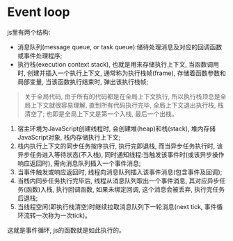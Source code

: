 # Event loop

js里有两个结构:

- 消息队列(message queue, or task queue):储待处理消息及对应的回调函数或事件处理程序; 
- 执行栈(execution context stack), 也就是用来存储执行上下文, 当函数调用时, 创建并插入一个执行上下文, 通常称为执行栈帧(frame), 存储着函数参数和局部变量, 当该函数执行结束时, 弹出该执行栈帧; 

> 关于全局代码, 由于所有的代码都是在全局上下文执行, 所以执行栈顶总是全局上下文就很容易理解, 直到所有代码执行完毕, 全局上下文退出执行栈, 栈清空了; 也即是全局上下文是第一个入栈, 最后一个出栈。 

1. 宿主环境为JavaScript创建线程时, 会创建堆(heap)和栈(stack), 堆内存储JavaScript对象, 栈内存储执行上下文; 
2. 栈内执行上下文的同步任务按序执行, 执行完即退栈, 而当异步任务执行时, 该异步任务进入等待状态(不入栈), 同时通知线程:当触发该事件时(或该异步操作响应返回时), 需向消息队列插入一个事件消息; 
3. 当事件触发或响应返回时, 线程向消息队列插入该事件消息(包含事件及回调); 
4. 当栈内同步任务执行完毕后, 线程从消息队列取出一个事件消息, 其对应异步任务(函数)入栈, 执行回调函数, 如果未绑定回调, 这个消息会被丢弃, 执行完任务后退栈; 
5. 当线程空闲(即执行栈清空)时继续拉取消息队列下一轮消息(next tick, 事件循环流转一次称为一次tick)。 

这就是事件循环, js的函数就是如此执行的。 
